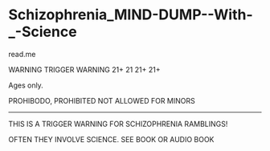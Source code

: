 # Schizophrenia_MIND-DUMP--With-_-Science



read.me

WARNING TRIGGER WARNING 21+ 21 21+ 21+

Ages only.

PROHIBODO, PROHIBITED NOT ALLOWED FOR MINORS

------------------------------------------------


THIS IS A TRIGGER WARNING FOR SCHIZOPHRENIA RAMBLINGS!


OFTEN THEY INVOLVE SCIENCE. SEE BOOK OR AUDIO BOOK
